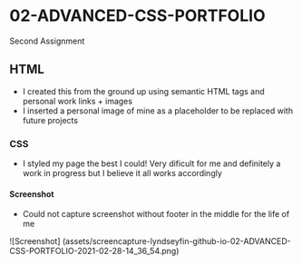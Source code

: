 # 02-ADVANCED-CSS-PORTFOLIO
Second Assignment

## HTML
- I created this from the ground up using semantic HTML tags and personal work links + images
- I inserted a personal image of mine as a placeholder to be replaced with future projects

### CSS
- I styled my page the best I could! Very dificult for me and definitely a work in progress but I believe it all works accordingly

#### Screenshot
- Could not capture screenshot without footer in the middle for the life of me

![Screenshot]
(assets/screencapture-lyndseyfin-github-io-02-ADVANCED-CSS-PORTFOLIO-2021-02-28-14_36_54.png)

